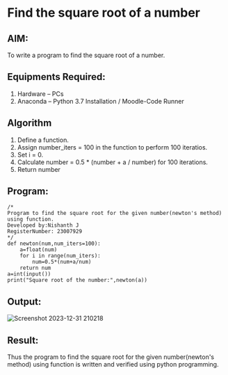 # Find the square root of a number

## AIM:
To write a program to find the square root of a number.

## Equipments Required:
1. Hardware – PCs
2. Anaconda – Python 3.7 Installation / Moodle-Code Runner

## Algorithm
1. Define a function.
2. Assign number_iters = 100 in the function to perform 100 iteratios.
3. Set i = 0.
4. Calculate  number = 0.5 * (number + a / number) for 100 iterations.
5. Return number

## Program:
```
/*
Program to find the square root for the given number(newton's method) using function.
Developed by:Nishanth J
RegisterNumber: 23007929 
*/
def newton(num,num_iters=100):
    a=float(num)
    for i in range(num_iters):
        num=0.5*(num+a/num)
    return num
a=int(input())
print("Square root of the number:",newton(a))
```

## Output:
![Screenshot 2023-12-31 210218](https://github.com/Nishanth-018/Square-root-of-a-number/assets/149347651/e93748f1-257f-4646-a03b-021d6c2a9e81)



## Result:
Thus the program to find the square root for the given number(newton's method) using function is written and verified using python programming.
